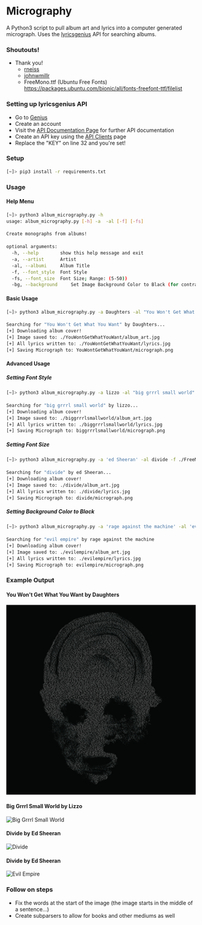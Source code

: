 # Micrography #
A Python3 script to pull album art and lyrics into a computer generated micrograph.
Uses the [lyricsgenius](https://pypi.org/project/lyricsgenius) API for searching albums.


### Shoutouts! ###
* Thank you!
    * [rneiss](https://github.com/rneiss/micrography)
    * [johnwmillr](https://github.com/johnwmillr/lyricsgenius)
    * FreeMono.ttf (Ubuntu Free Fonts) https://packages.ubuntu.com/bionic/all/fonts-freefont-ttf/filelist


### Setting up lyricsgenius API ###
* Go to [Genius](https://genius.com)
* Create an account
* Visit the [API Documentation Page](https://docs.genius.com/) for further API documentation
* Create an API key using the [API Clients](https://genius.com/api-clients) page
* Replace the "KEY" on line 32 and you're set!

### Setup ###
```bash
[~]> pip3 install -r requirements.txt
```

### Usage ###
#### Help Menu ####
```bash
[~]> python3 album_micrography.py -h
usage: album_micrography.py [-h] -a  -al [-f] [-fs]

Create monographs from albums!

optional arguments:
  -h, --help        show this help message and exit
  -a, --artist      Artist
  -al, --albumi     Album Title
  -f, --font_style  Font Style
  -fs, --font_size  Font Size; Range: (5-50))
  -bg, --background     Set Image Background Color to Black (for contrast)
  ```

#### Basic Usage  ####
```bash
[~]> python3 album_micrography.py -a Daughters -al "You Won't Get What You Want"

Searching for "You Won't Get What You Want" by Daughters...
[+] Downloading album cover!
[+] Image saved to: ./YouWontGetWhatYouWant/album_art.jpg
[+] All lyrics written to: ./YouWontGetWhatYouWant/lyrics.jpg
[+] Saving Micrograph to: YouWontGetWhatYouWant/micrograph.png
```

#### Advanced Usage ####
##### Setting Font Style #####
```bash
[~]> python3 album_micrography.py -a lizzo -al "big grrrl small world" -f ./FreeMono.ttf

Searching for "big grrrl small world" by lizzo...
[+] Downloading album cover!
[+] Image saved to: ./biggrrrlsmallworld/album_art.jpg
[+] All lyrics written to: ./biggrrrlsmallworld/lyrics.jpg
[+] Saving Micrograph to: biggrrrlsmallworld/micrograph.png
```
##### Setting Font Size #####
```bash
[~]> python3 album_micrography.py -a 'ed Sheeran' -al divide -f ./FreeMono.ttf -fs 11

Searching for "divide" by ed Sheeran...
[+] Downloading album cover!
[+] Image saved to: ./divide/album_art.jpg
[+] All lyrics written to: ./divide/lyrics.jpg
[+] Saving Micrograph to: divide/micrograph.png
```

##### Setting Background Color to Black #####
```bash
[~]> python3 album_micrography.py -a 'rage against the machine' -al 'evil empire' -bg

Searching for "evil empire" by rage against the machine
[+] Downloading album cover!
[+] Image saved to: ./evilempire/album_art.jpg
[+] All lyrics written to: ./evilempire/lyrics.jpg
[+] Saving Micrograph to: evilempire/micrograph.png
```


### Example Output ###
#### You Won't Get What You Want by Daughters ###
![You Won't Get What You Want](./examples/daughters_you_wont_get_what_you_want_micrograph.png)
#### Big Grrrl Small World by Lizzo ####
![Big Grrrl Small World](./examples/lizzo_big_grrrl_small_world_micrograph.png)
#### Divide by Ed Sheeran ####
![Divide](./examples/ed_sheeran_divide_micrograph.png)
#### Divide by Ed Sheeran ####
![Evil Empire](./examples/rage_against_the_machine_evil_empire_micrograph.png)


### Follow on steps ###
* Fix the words at the start of the image (the image starts in the middle of a sentence...)
* Create subparsers to allow for books and other mediums as well

